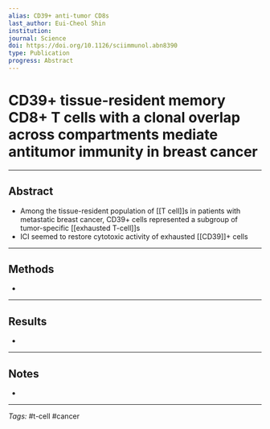 ```yaml
---
alias: CD39+ anti-tumor CD8s
last_author: Eui-Cheol Shin
institution: 
journal: Science
doi: https://doi.org/10.1126/sciimmunol.abn8390
type: Publication
progress: Abstract
---
```


# CD39+ tissue-resident memory CD8+ T cells with a clonal overlap across compartments mediate antitumor immunity in breast cancer
---
## Abstract
- Among the tissue-resident population of [[T cell]]s in patients with metastatic breast cancer, CD39+ cells represented a subgroup of tumor-specific [[exhausted T-cell]]s
- ICI seemed to restore cytotoxic activity of exhausted [[CD39]]+ cells

---
## Methods
- 

---
## Results
- 

---
## Notes
- 

---
_Tags:_ #t-cell #cancer
